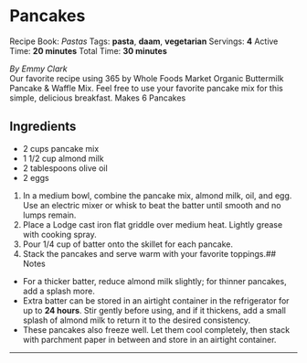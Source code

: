 # Pancakes

Recipe Book: *Pastas*
Tags: **pasta**, **daam**, **vegetarian**
Servings: **4**
Active Time: **20 minutes**
Total Time: **30 minutes**


_By Emmy Clark_  
Our favorite recipe using 365 by Whole Foods Market Organic Buttermilk Pancake & Waffle Mix. Feel free to use your favorite pancake mix for this simple, delicious breakfast. Makes 6 Pancakes

## Ingredients 
- 2 cups pancake mix
- 1 1/2 cup almond milk
- 2 tablespoons olive oil 
- 2 eggs

1. In a medium bowl, combine the pancake mix, almond milk, oil, and egg. Use an electric mixer or whisk to beat the batter until smooth and no lumps remain.
2. Place a Lodge cast iron flat griddle over medium heat. Lightly grease with cooking spray.
3. Pour 1/4 cup of batter onto the skillet for each pancake.
4. Stack the pancakes and serve warm with your favorite toppings.## Notes
- For a thicker batter, reduce almond milk slightly; for thinner pancakes, add a splash more.
- Extra batter can be stored in an airtight container in the refrigerator for up to **24 hours**. Stir gently before using, and if it thickens, add a small splash of almond milk to return it to the desired consistency.
- These pancakes also freeze well. Let them cool completely, then stack with parchment paper in between and store in an airtight container.

---
